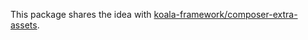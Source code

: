 This package shares the idea with [koala-framework/composer-extra-assets](https://github.com/koala-framework/composer-extra-assets).

